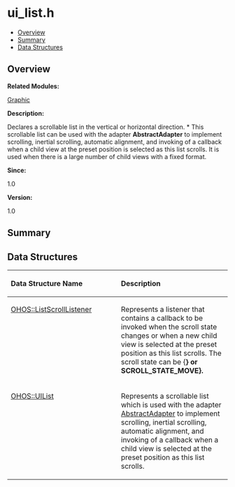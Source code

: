 # ui\_list.h<a name="EN-US_TOPIC_0000001054718111"></a>

-   [Overview](#section871306462165630)
-   [Summary](#section49646208165630)
-   [Data Structures](#nested-classes)

## **Overview**<a name="section871306462165630"></a>

**Related Modules:**

[Graphic](graphic.md)

**Description:**

Declares a scrollable list in the vertical or horizontal direction. \* This scrollable list can be used with the adapter  **AbstractAdapter**  to implement scrolling, inertial scrolling, automatic alignment, and invoking of a callback when a child view at the preset position is selected as this list scrolls. It is used when there is a large number of child views with a fixed format. 

**Since:**

1.0

**Version:**

1.0

## **Summary**<a name="section49646208165630"></a>

## Data Structures<a name="nested-classes"></a>

<a name="table1282642207165630"></a>
<table><thead align="left"><tr id="row1582751737165630"><th class="cellrowborder" valign="top" width="50%" id="mcps1.1.3.1.1"><p id="p1487482572165630"><a name="p1487482572165630"></a><a name="p1487482572165630"></a>Data Structure Name</p>
</th>
<th class="cellrowborder" valign="top" width="50%" id="mcps1.1.3.1.2"><p id="p54889912165630"><a name="p54889912165630"></a><a name="p54889912165630"></a>Description</p>
</th>
</tr>
</thead>
<tbody><tr id="row1998752697165630"><td class="cellrowborder" valign="top" width="50%" headers="mcps1.1.3.1.1 "><p id="p310808178165630"><a name="p310808178165630"></a><a name="p310808178165630"></a><a href="ohos-listscrolllistener.md">OHOS::ListScrollListener</a></p>
</td>
<td class="cellrowborder" valign="top" width="50%" headers="mcps1.1.3.1.2 "><p id="p441558431165630"><a name="p441558431165630"></a><a name="p441558431165630"></a>Represents a listener that contains a callback to be invoked when the scroll state changes or when a new child view is selected at the preset position as this list scrolls. The scroll state can be {<strong id="b402676513165630"><a name="b402676513165630"></a><a name="b402676513165630"></a>} or SCROLL_STATE_MOVE}. </strong> </p>
</td>
</tr>
<tr id="row2116596171165630"><td class="cellrowborder" valign="top" width="50%" headers="mcps1.1.3.1.1 "><p id="p1744836522165630"><a name="p1744836522165630"></a><a name="p1744836522165630"></a><a href="ohos-uilist.md">OHOS::UIList</a></p>
</td>
<td class="cellrowborder" valign="top" width="50%" headers="mcps1.1.3.1.2 "><p id="p1288344494165630"><a name="p1288344494165630"></a><a name="p1288344494165630"></a>Represents a scrollable list which is used with the adapter <a href="ohos-abstractadapter.md">AbstractAdapter</a> to implement scrolling, inertial scrolling, automatic alignment, and invoking of a callback when a child view is selected at the preset position as this list scrolls. </p>
</td>
</tr>
</tbody>
</table>

